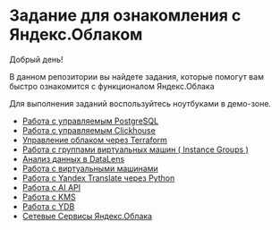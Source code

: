 # Задание для ознакомления с Яндекс.Облаком

Добрый день!

В данном репозитории вы найдете задания, которые помогут вам быстро ознакомится с функционалом Яндекс.Облака

Для выполнения заданий воспользуйтесь ноутбуками в демо-зоне.


* [Работа с управляемым  PostgreSQL](postgresql/)
* [Работа с управляемым  Clickhouse](clickhouse/)
* [Управление облаком через Terraform](terraform/)
* [Работа с группами виртуальных машин ( Instance Groups )](instance-groups/)
* [Анализ данных в DataLens](datalens/)
* [Работа с виртуальными машинами](compute-instances/)
* [Работа с Yandex Translate через Python](translate-python/)
* [Работа с AI API](aiapi/)
* [Работа с KMS](kms/)
* [Работа с YDB](ydb/)
* [Сетевые Сервисы Яндекс.Облака](vpc/)
